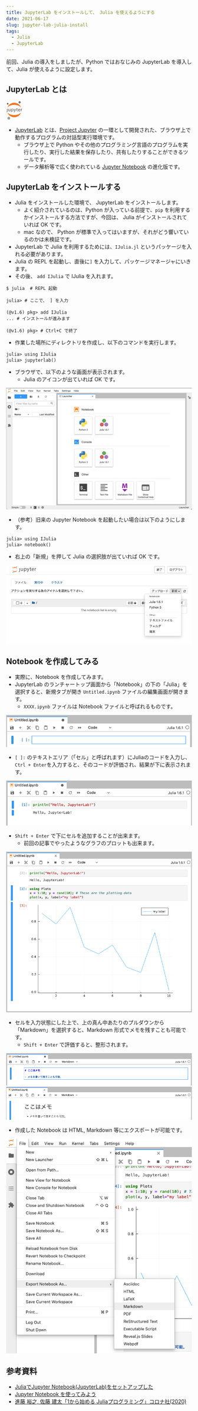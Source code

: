 ```yaml
---
title: JupyterLab をインストールして、 Julia を使えるようにする
date: 2021-06-17
slug: jupyter-lab-julia-install
tags:
  - Julia
  - JupyterLab
---
```


前回、Julia の導入をしましたが、Python ではおなじみの JupyterLab を導入して、Julia が使えるように設定します。  

## JupyterLab とは

![](20230211155908.png)

-   [JupyterLab](https://github.com/jupyterlab/jupyterlab) とは、[Project Jupyter](https://jupyter.org/) の一環として開発された、ブラウザ上で動作するプログラムの対話型実行環境です。
    -   ブラウザ上で Python やその他のプログラミング言語のプログラムを実行したり、実行した結果を保存したり、共有したりすることができるツールです。
    -   データ解析等で広く使われている [Jupyter Notebook](https://github.com/jupyter/notebook) の進化版です。

## JupyterLab をインストールする

-   Julia をインストールした環境で、 JupyterLab をインストールします。
    -   よく紹介されているのは、Python が入っている前提で、`pip` を利用するかインストールする方法ですが、今回は、 Julia がインストールされていれば OK です。
    -   mac なので、 Python が標準で入ってはいますが、それがどう響いているのかは未検証です。
-   JupyterLab で Julia を利用するためには、`IJulia.jl` というパッケージを入れる必要があります。
-   Julia の REPL を起動し、直後に`]` を入力して、パッケージマネージャにいきます。
-   その後、 `add IJulia` で IJulia を入れます。

```
$ julia  # REPL 起動

julia> # ここで、 ] を入力

(@v1.6) pkg> add IJulia
... # インストールが進みます

(@v1.6) pkg> # Ctrl+C で終了
```

-   作業した場所にディレクトリを作成し、以下のコマンドを実行します。

```
julia> using IJulia
julia> jupyterlab()
```

-   ブラウザで、以下のような画面が表示されます。
    -   Julia のアイコンが出ていれば OK です。

![](20230211155935.png)

-   （参考）旧来の Jupyter Notebook を起動したい場合は以下のようにします。

```
julia> using IJulia
julia> notebook()
```

-   右上の「新規」を押して Julia の選択肢が出ていれば OK です。

![](20230211155954.png)

## Notebook を作成してみる

-   実際に、Notebook を作成してみます。
-   JupyterLab のランチャートップ画面から「Notebook」の下の「Julia」を選択すると、新規タブが開き `Untitled.ipynb` ファイルの編集画面が開きます。
    -   `XXXX.ipynb` ファイルは Notebook ファイルと呼ばれるものです。

![](20230211160003.png)

-   `[ ]:` のテキストエリア（「セル」と呼ばれます）にJuliaのコードを入力し、`Ctrl + Enter`を入力すると、そのコードが評価され、結果が下に表示されます。

![](20230211160011.png)

-   `Shift + Enter` で下にセルを追加することが出来ます。
    -   前回の記事でやったようなグラフのプロットも出来ます。

![](20230211160042.png)

-   セルを入力状態にした上で、上の真ん中あたりのプルダウンから「Markdown」を選択すると、Markdown 形式でメモを残すことも可能です。
    -   `Shift + Enter` で評価すると、整形されます。

![](20230211160103.png)
![](20230211160108.png)

-   作成した Notebook は HTML, Markdown 等にエクスポートが可能です。

![](20230211160123.png)

## 参考資料

-   [JuliaでJupyter Notebook(JupyterLab)をセットアップした](https://nnnamani.com/blog/try-using-jupyter-with-julia/)
-   [Jupyter Notebook を使ってみよう](https://pythondatascience.plavox.info/python%E3%81%AE%E9%96%8B%E7%99%BA%E7%92%B0%E5%A2%83/jupyter-notebook%E3%82%92%E4%BD%BF%E3%81%A3%E3%81%A6%E3%81%BF%E3%82%88%E3%81%86)
-   [進藤 裕之, 佐藤 建太「1から始める Juliaプログラミング」コロナ社(2020)](https://www.coronasha.co.jp/np/isbn/9784339029055/)